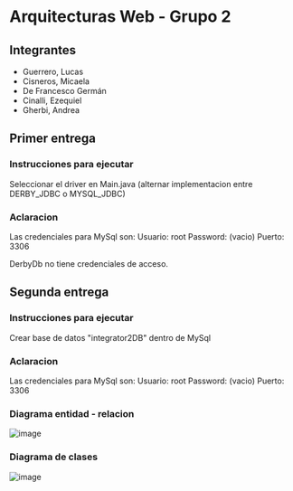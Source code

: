 # Arquitecturas Web - Grupo 2

## Integrantes

- Guerrero, Lucas
- Cisneros, Micaela
- De Francesco Germán
- Cinalli, Ezequiel
- Gherbi, Andrea

## Primer entrega

### Instrucciones para ejecutar

Seleccionar el driver en Main.java (alternar implementacion entre DERBY_JDBC o MYSQL_JDBC)

### Aclaracion

Las credenciales para MySql son:
Usuario: root
Password: (vacio)
Puerto: 3306

DerbyDb no tiene credenciales de acceso.

## Segunda entrega

### Instrucciones para ejecutar

Crear base de datos "integrator2DB" dentro de MySql
### Aclaracion

Las credenciales para MySql son:
Usuario: root
Password: (vacio)
Puerto: 3306

### Diagrama entidad - relacion
![image](https://user-images.githubusercontent.com/70036411/193139534-d605fbbb-7e33-4910-8a28-91e76135759c.png)

### Diagrama de clases
![image](https://user-images.githubusercontent.com/70036411/193145029-77341783-a810-439c-a61e-9450687e3d7b.png)


